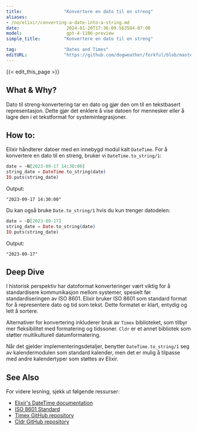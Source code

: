 ```yaml
---
title:                "Konvertere en dato til en streng"
aliases:
- /no/elixir/converting-a-date-into-a-string.md
date:                  2024-01-20T17:36:09.563584-07:00
model:                 gpt-4-1106-preview
simple_title:         "Konvertere en dato til en streng"

tag:                  "Dates and Times"
editURL:              "https://github.com/dogweather/forkful/blob/master/content/no/elixir/converting-a-date-into-a-string.md"
---
```


{{< edit_this_page >}}

## What & Why?
Dato til streng-konvertering tar en dato og gjør den om til en tekstbasert representasjon. Dette gjør det enklere å vise datoen for mennesker eller å lagre den i et tekstformat for systemintegrasjoner.

## How to:
Elixir håndterer datoer med en innebygd modul kalt `DateTime`. For å konvertere en dato til en streng, bruker vi `DateTime.to_string/1`:

```elixir
date = ~N[2023-09-17 14:30:00]
string_date = DateTime.to_string(date)
IO.puts(string_date)
```

Output:
```
"2023-09-17 14:30:00"
```

Du kan også bruke `Date.to_string/1` hvis du kun trenger datodelen:

```elixir
date = ~D[2023-09-17]
string_date = Date.to_string(date)
IO.puts(string_date)
```

Output:
```
"2023-09-17"
```

## Deep Dive
I historisk perspektiv har datoformat konverteringer vært viktig for å standardisere kommunikasjon mellom systemer, spesielt før standardiseringen av ISO 8601. Elixir bruker ISO 8601 som standard format for å representere dato og tid som tekst. Dette formatet er klart, entydig og lett å sortere.

Alternativer for konvertering inkluderer bruk av `Timex` biblioteket, som tilbyr mer fleksibilitet med formatering og tidssoner. `Cldr` er et annet bibliotek som støtter multikulturell datumformatering.

Når det gjelder implementeringsdetaljer, benytter `DateTime.to_string/1` seg av kalendermodulen som standard kalender, men det er mulig å tilpasse med andre kalendertyper som støttes av Elixir.

## See Also
For videre lesning, sjekk ut følgende ressurser:
- [Elixir's DateTime documentation](https://hexdocs.pm/elixir/DateTime.html)
- [ISO 8601 Standard](https://www.iso.org/iso-8601-date-and-time-format.html)
- [Timex GitHub repository](https://github.com/bitwalker/timex)
- [Cldr GitHub repository](https://github.com/elixir-cldr/cldr)
